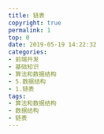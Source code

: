 ```yaml
---
title: 链表
copyright: true
permalink: 1
top: 0
date: 2019-05-19 14:22:32
categories:
- 前端开发
- 基础知识
- 算法和数据结构
- 5.数据结构
- 1.链表
tags:
- 算法和数据结构
- 数据结构
- 链表
---
```

